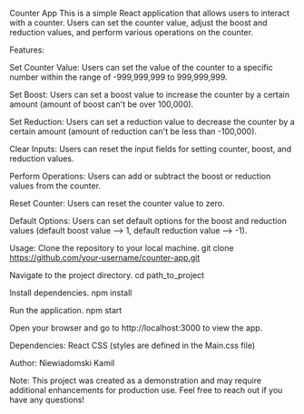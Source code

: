 Counter App
This is a simple React application that allows users to interact with a counter. Users can set the counter value, adjust the boost and reduction values, and perform various operations on the counter.

Features:

Set Counter Value:
Users can set the value of the counter to a specific number within the range of -999,999,999 to 999,999,999.

Set Boost:
Users can set a boost value to increase the counter by a certain amount (amount of boost can't be over 100,000).

Set Reduction:
Users can set a reduction value to decrease the counter by a certain amount (amount of reduction can't be less than -100,000).

Clear Inputs:
Users can reset the input fields for setting counter, boost, and reduction values.

Perform Operations:
Users can add or subtract the boost or reduction values from the counter.

Reset Counter:
Users can reset the counter value to zero.

Default Options:
Users can set default options for the boost and reduction values (default boost value --> 1, default reduction value --> -1).

Usage:
Clone the repository to your local machine.
git clone https://github.com/your-username/counter-app.git

Navigate to the project directory.
cd path_to_project

Install dependencies.
npm install

Run the application.
npm start

Open your browser and go to http://localhost:3000 to view the app.

Dependencies:
React
CSS (styles are defined in the Main.css file)

Author:
Niewiadomski Kamil

Note:
This project was created as a demonstration and may require additional enhancements for production use.
Feel free to reach out if you have any questions!
